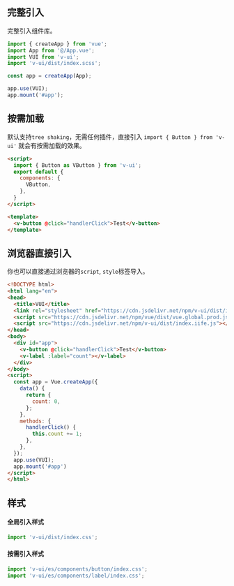 ## 完整引入

完整引入组件库。

```js
import { createApp } from 'vue';
import App from '@/App.vue';
import VUI from 'v-ui';
import 'v-ui/dist/index.scss';

const app = createApp(App);

app.use(VUI);
app.mount('#app');
```

## 按需加载

默认支持`tree shaking`，无需任何插件，直接引入 `import { Button } from 'v-ui'` 就会有按需加载的效果。


```html
<script>
  import { Button as VButton } from 'v-ui';
  export default {
    components: {
      VButton,
    },
  }
</script>

<template>
  <v-button @click="handlerClick">Test</v-button>
</template>
```

## 浏览器直接引入

你也可以直接通过浏览器的`script`, `style`标签导入。

```html
<!DOCTYPE html>
<html lang="en">
<head>
  <title>VUI</title>
  <link rel="stylesheet" href="https://cdn.jsdelivr.net/npm/v-ui/dist/index.css">
  <script src="https://cdn.jsdelivr.net/npm/vue/dist/vue.global.prod.js"></script>
  <script src="https://cdn.jsdelivr.net/npm/v-ui/dist/index.iife.js"></script>
</head>
<body>
  <div id="app">
    <v-button @click="handlerClick">Test</v-button>
    <v-label :label="count"></v-label>
  </div>
</body>
<script>
  const app = Vue.createApp({
    data() {
      return {
        count: 0,
      };
    },
    methods: {
      handlerClick() {
        this.count += 1;
      },
    },
  });
  app.use(VUI);
  app.mount('#app')
</script>
</html>
```

## 样式
#### 全局引入样式

```js
import 'v-ui/dist/index.css';
```

#### 按需引入样式

```js
import 'v-ui/es/components/button/index.css';
import 'v-ui/es/components/label/index.css';
```
